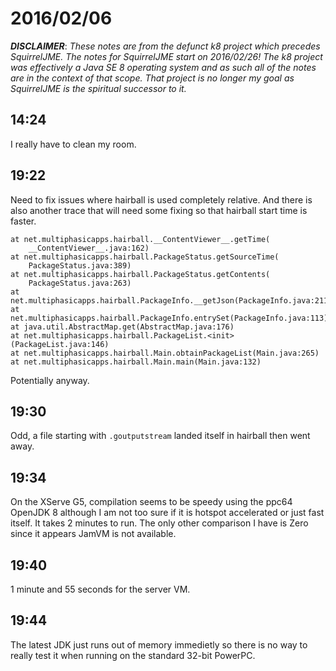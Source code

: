 # 2016/02/06

***DISCLAIMER***: _These notes are from the defunct k8 project which_
_precedes SquirrelJME. The notes for SquirrelJME start on 2016/02/26!_
_The k8 project was effectively a Java SE 8 operating system and as such_
_all of the notes are in the context of that scope. That project is no_
_longer my goal as SquirrelJME is the spiritual successor to it._

## 14:24

I really have to clean my room.

## 19:22

Need to fix issues where hairball is used completely relative. And there is
also another trace that will need some fixing so that hairball start time is
faster.

	at net.multiphasicapps.hairball.__ContentViewer__.getTime(
		__ContentViewer__.java:162)
	at net.multiphasicapps.hairball.PackageStatus.getSourceTime(
		PackageStatus.java:389)
	at net.multiphasicapps.hairball.PackageStatus.getContents(
		PackageStatus.java:263)
	at net.multiphasicapps.hairball.PackageInfo.__getJson(PackageInfo.java:211)
	at net.multiphasicapps.hairball.PackageInfo.entrySet(PackageInfo.java:113)
	at java.util.AbstractMap.get(AbstractMap.java:176)
	at net.multiphasicapps.hairball.PackageList.<init>(PackageList.java:146)
	at net.multiphasicapps.hairball.Main.obtainPackageList(Main.java:265)
	at net.multiphasicapps.hairball.Main.main(Main.java:132)

Potentially anyway.

## 19:30

Odd, a file starting with `.goutputstream` landed itself in hairball then went
away.

## 19:34

On the XServe G5, compilation seems to be speedy using the ppc64 OpenJDK 8
although I am not too sure if it is hotspot accelerated or just fast itself.
It takes 2 minutes to run. The only other comparison I have is Zero since it
appears JamVM is not available.

## 19:40

1 minute and 55 seconds for the server VM.

## 19:44

The latest JDK just runs out of memory immedietly so there is no way to really
test it when running on the standard 32-bit PowerPC.

